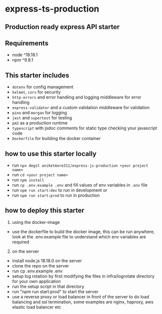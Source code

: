 # express-ts-production

## Production ready express API starter

## Requirements

- node ^18.18.1
- npm ^9.8.1

## This starter includes

- `dotenv` for config management
- `helmet`, `cors` for security
- `http-errors` and error handling and logging middleware for error handling
- `express-validator` and a custom validation middleware for validation
- `pino` and `morgan` for logging
- `jest` and `supertest` for testing
- `pm2` as a production runtime
- `typescript` with jsdoc comments for static type checking your javascript code
- `Dockerfile` for building the docker container

## how to use this starter locally

- run `npx degit aniketmore311/express-js-production <your project name>`
- run `cd <your project name>`
- run `npm install`
- run `cp .env.example .env` and fill values of env variables in `.env` file
- run `npm run start:dev` to run in development or
- run `npm run start:prod` to run in production

## how to deploy this starter

1. using the docker-image
- use the dockerfile to build the docker image, this can be run anywhere, look at the .env.example file to understand which env variables are required

2. on the server
- install node.js 18.18.0 on the server
- clone the repo on the server
- run cp .env.example .env
- setup log rotation by first modifying the files in infra/logrotate directory for your own application
- run the setup script in that directory
- run "npm run start:prod" to start the server
- use a reverse proxy or load balancer in front of the server to do load balancing and ssl termination, some examples are nginx, haproxy, aws elastic load balancer etc